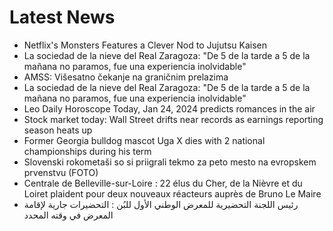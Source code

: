 # Latest News
-  Netflix's Monsters Features a Clever Nod to Jujutsu Kaisen
-  La sociedad de la nieve del Real Zaragoza: "De 5 de la tarde a 5 de la mañana no paramos, fue una experiencia inolvidable"
-  AMSS: Višesatno čekanje na graničnim prelazima
-  La sociedad de la nieve del Real Zaragoza: "De 5 de la tarde a 5 de la mañana no paramos, fue una experiencia inolvidable"
-  Leo Daily Horoscope Today, Jan 24, 2024 predicts romances in the air
-  Stock market today: Wall Street drifts near records as earnings reporting season heats up
-  Former Georgia bulldog mascot Uga X dies with 2 national championships during his term
-  Slovenski rokometaši so si priigrali tekmo za peto mesto na evropskem prvenstvu (FOTO)
-  Centrale de Belleville-sur-Loire : 22 élus du Cher, de la Nièvre et du Loiret plaident pour deux nouveaux réacteurs auprès de Bruno Le Maire
-  رئيس اللجنة التحضيرية للمعرض الوطني الأول للبُن : التحضيرات جارية لإقامة المعرض في وقته المحدد
